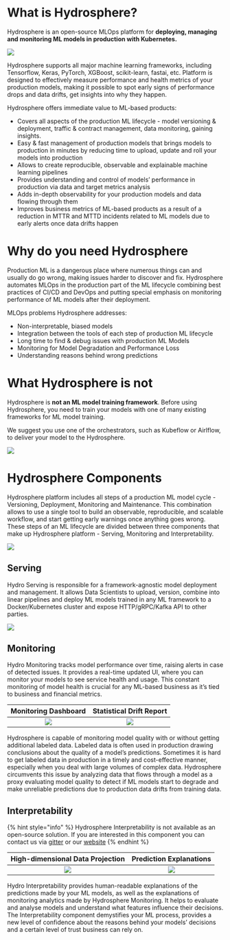 # What is Hydrosphere?

Hydrosphere is an open-source MLOps platform for **deploying, managing and monitoring ML models in production with Kubernetes.**

![](./images/ml_workflow_with_hydrosphere.png)

Hydrosphere supports all major machine learning frameworks, including
 Tensorflow, Keras, PyTorch, XGBoost, scikit-learn, fastai, etc. Platform 
  is designed to effectively measure performance and health metrics of your
   production models, making it possible to spot early signs of performance
    drops and data drifts, get insights into why they happen. 

 
Hydrosphere offers immediate value to ML-based products:

* Сovers all aspects of the production ML lifecycle - model versioning & deployment, traffic & contract management, data monitoring, gaining insights.
* Easy & fast management of production models that brings models to production in minutes by reducing time to upload, update and roll your models into production 
* Allows to create reproducible, observable and explainable machine learning pipelines
* Provides understanding and control of models’ performance in production via data and target metrics analysis
* Adds in-depth observability for your production models and data flowing through them 
* Improves business metrics of ML-based products as a result of a reduction in MTTR and MTTD incidents related to ML models due to early alerts once data drifts happen
 
# Why do you need Hydrosphere

Production ML is a dangerous place where numerous things can and usually do go wrong,
 making issues harder to discover and fix. 
 Hydrosphere automates MLOps in the production part of the ML lifecycle
  combining best practices of CI/CD and DevOps
   and putting special emphasis on monitoring performance of ML models after their deployment.


MLOps problems Hydrosphere addresses: 

* Non-interpretable, biased models
* Integration between the tools of each step of production ML lifecycle
* Long time to find & debug issues with production ML Models
* Monitoring for Model Degradation and Performance Loss
* Understanding reasons behind wrong predictions  

# What Hydrosphere is not
Hydrosphere is **not an ML model training framework**. Before using Hydrosphere, you need to train your models
    with one of many existing frameworks for ML model training.
     
We suggest you use one of the orchestrators, such as Kubeflow or Airlflow, to deliver your model to the Hydrosphere.

![](./images/hydrosphere_and_kubeflow.png)

# Hydrosphere Components

Hydrosphere platform includes all steps of a  production ML model cycle -
 Versioning, Deployment, Monitoring and Maintenance. This combination
  allows to use a single tool to build an observable, reproducible,
   and scalable workflow, and start getting early warnings once anything
    goes wrong. These steps of an ML lifecycle are divided between
     three components that make up Hydrosphere platform - Serving,
      Monitoring and Interpretability.

![](./images/hydrosphere_components.png)

## Serving

Hydro Serving is responsible for a framework-agnostic model deployment and management.
 It allows Data Scientists to upload, version, combine into linear pipelines and deploy ML
  models trained in any ML framework to a Docker/Kubernetes cluster and expose HTTP/gRPC/Kafka
   API to other parties.
   
![](./images/serving_screenshot.png)


## Monitoring

Hydro Monitoring tracks model performance over time, raising alerts
in case of detected issues. It provides a real-time updated UI,
where you can monitor your models to see service health and usage.
This constant monitoring of model health is crucial for any ML-based
business as it’s tied to business and financial metrics.

|Monitoring Dashboard|Statistical Drift Report|
|:-------------------------:|:-------------------------:|
|![](./images/monitoring_screenshot.png)  |  ![](./images/drift_report_screenshot.png)|

Hydrosphere is capable of monitoring model quality with or without getting
additional labeled data. Labeled data is often used in production drawing
conclusions about the quality of a model’s predictions. Sometimes it is hard
to get labeled data in production in a timely and cost-effective manner,
especially when you deal with large volumes of complex data. Hydrosphere
circumvents this issue by analyzing data that flows through a
model as a proxy evaluating model quality to detect if ML models
start to degrade and make unreliable predictions due to production data
drifts from training data.



## Interpretability

{% hint style="info" %}
Hydrosphere Interpretability is not available as an open-source solution. If you are
interested in this component you can contact us via [gitter](https://gitter.im/Hydrospheredata/hydro-serving)
or our [website](https://hydrosphere.io)
{% endhint %}

|High-dimensional Data Projection | Prediction Explanations |
|:-------------------------:|:-------------------------:|
|![](./images/data_projection_screenshot.png)  |  ![](./images/explanations_screenshot.png)|

Hydro Interpretability provides human-readable explanations of the predictions made by
 your ML models, as well as the explanations of monitoring analytics made by Hydrosphere Monitoring. It helps to evaluate and analyse models and understand what features influence their decisions. The Interpretability component demystifies your ML process, provides a new level of confidence about the reasons behind your models’ decisions and a certain level of trust business can rely on.
